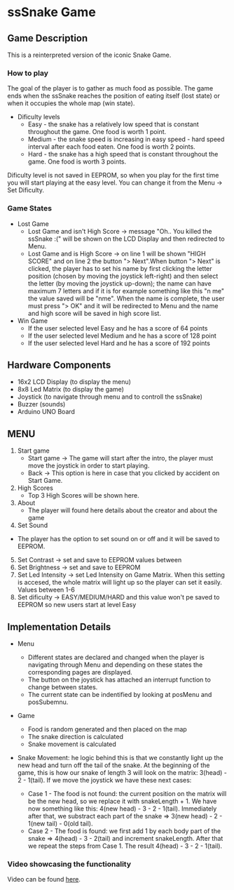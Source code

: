 # ssSnake Game

## Game Description

This is a reinterpreted version of the iconic Snake Game. 
  
### How to play

The goal of the player is to gather as much food as possible. The game ends when the ssSnake reaches the position of eating itself (lost state) or when it occupies the whole map (win state).
  - Dificulty levels
     * Easy - the snake has a relatively low speed that is constant throughout the game. One food is worth 1 point.
     * Medium - the snake speed is increasing in easy speed - hard speed interval after each food eaten. One food is worth 2 points.
     * Hard - the snake has a high speed that is constant throughout the game. One food is worth 3 points.

Dificulty level is not saved in EEPROM, so when you play for the first time you will start playing at the easy level. You can change it from the Menu -> Set Dificulty.

### Game States

- Lost Game
  * Lost Game and isn't High Score -> message "Oh.. You killed the ssSnake :(" will be shown on the LCD Display and then redirected to Menu.
  * Lost Game and is High Score -> on line 1 will be shown "HIGH SCORE" and on line 2 the button "> Next".When button "> Next" is clicked, the player has to set his name by first clicking the letter position (chosen by moving the joystick left-right) and then select the letter (by moving the joystick up-down); the name can have maximum 7 letters and if it is for example something like this "n me" the value saved will be "nme". When the name is complete, the user must press "> OK" and it will be redirected to Menu and the name and high score will be saved in high score list.
- Win Game
  * If the user selected level Easy and he has a score of 64 points
  * If the user selected level Medium and he has a score of 128 point
  * If the user selected level Hard and he has a score of 192 points

## Hardware Components

- 16x2 LCD Display (to display the menu)
- 8x8 Led Matrix (to display the game)
- Joystick (to navigate through menu and to controll the ssSnake)
- Buzzer (sounds)
- Arduino UNO Board

## MENU

1. Start game 
    - Start game -> The game will start after the intro, the player must move the joystick in order to start playing.
    - Back -> This option is here in case that you clicked by accident on Start Game.
2. High Scores 
    - Top 3 High Scores will be shown here.
3. About
    - The player will found here details about the creator and about the game
4. Set Sound
  - The player has the option to set sound on or off and it will be saved to EEPROM.
5. Set Contrast -> set and save to EEPROM values between 
6. Set Brightness -> set and save to EEPROM
7. Set Led Intensity -> set Led Intensity on Game Matrix. When this setting is accesed, the whole matrix will light up so the player can set it easily. Values between 1-6
8. Set dificulty -> EASY/MEDIUM/HARD and this value won't pe saved to EEPROM so new users start at level Easy

## Implementation Details

- Menu
  * Different states are declared and changed when the player is navigating through Menu and depending on these states the corresponding pages are displayed.
  *  The button on the joystick has attached an interrupt function to change between states.
  *  The current state can be indentified by looking at posMenu and posSubemnu.

- Game
  * Food is random generated and then placed on the map
  * The snake direction is calculated
  * Snake movement is calculated

- Snake Movement:
he logic behind this is that we constantly light up the new head and turn off the tail of the snake.
At the beginning of the game, this is how our snake of length 3 will look on the matrix: 3(head) - 2 - 1(tail). If we move the joystick we have these next cases:
  * Case 1 - The food is not found:  the current position on the matrix will be the new head, so we replace it with snakeLength + 1. We have now something like this: 4(new head) - 3 - 2 - 1(tail). Immediately after that, we substract each part of the snake => 3(new head) - 2 - 1(new tail) - 0(old tail). 
  * Case 2 - The food is found: we first add 1 by each body part of the snake => 4(head) - 3 - 2(tail) and increment snakeLength. After that we repeat the steps from Case 1. The result 4(head) - 3 - 2 - 1(tail).


### Video showcasing the functionality

Video can be found [here](https://youtu.be/ze4zzD_XR7A).



